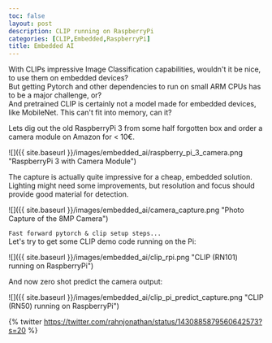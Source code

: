 ```yaml
---
toc: false
layout: post
description: CLIP running on RaspberryPi
categories: [CLIP,Embedded,RaspberryPi]
title: Embedded AI
---
```

With CLIPs impressive Image Classification capabilities, wouldn't it be nice, to use them on embedded devices?  
But getting Pytorch and other dependencies to run on small ARM CPUs has to be a major challenge, or?  
And pretrained CLIP is certainly not a model made for embedded devices, like MobileNet. This can't fit into memory, can it?  


Lets dig out the old RaspberryPi 3 from some half forgotten box and order a camera module on Amazon for < 10€.

![]({{ site.baseurl }}/images/embedded_ai/raspberry_pi_3_camera.png "RaspberryPi 3 with Camera Module")


The capture is actually quite impressive for a cheap, embedded solution.
Lighting might need some improvements, but resolution and focus should provide good material for detection.
  
![]({{ site.baseurl }}/images/embedded_ai/camera_capture.png "Photo Capture of the 8MP Camera")


`Fast forward pytorch & clip setup steps...`  
Let's try to get some CLIP demo code running on the Pi:

![]({{ site.baseurl }}/images/embedded_ai/clip_rpi.png "CLIP (RN101) running on RaspberryPi")


And now zero shot predict the camera output:

![]({{ site.baseurl }}/images/embedded_ai/clip_pi_predict_capture.png "CLIP (RN50) running on RaspberryPi")



{% twitter https://twitter.com/rahnjonathan/status/1430885879560642573?s=20 %}
